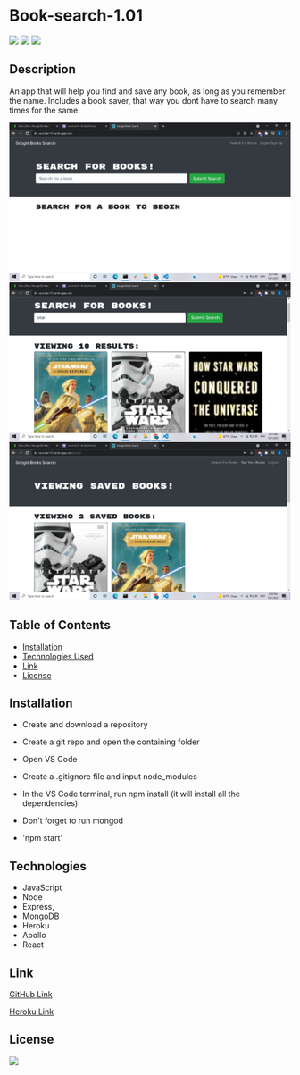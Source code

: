 # Book-search-1.01

[![](https://img.shields.io/badge/javascript-68%25-yellow)]()
[![](https://img.shields.io/badge/CSS-19%25-blue)]()
[![](https://img.shields.io/badge/Handlbars-13%25-red)]()

## Description

An app that will help you find and save any book, as long as you remember the name. Includes a book saver, that way you dont have to search many times for the same.

<img src="assets/Screenshot (20).png" alt="Failed to load">
<img src="assets/Screenshot (21).png" alt="Failed to load">
<img src="assets/Screenshot (22).png" alt="Failed to load">

## Table of Contents

- [Installation](#installation)
- [Technologies Used](#technologies)
- [Link](#Link)
- [License](#license)

## Installation

- Create and download a repository

- Create a git repo and open the containing folder

- Open VS Code
- Create a .gitignore file and input node_modules

- In the VS Code terminal, run npm install (it will install all the dependencies)
  
- Don't forget to run mongod
- 'npm start'

## Technologies

- JavaScript
- Node
- Express, 
- MongoDB
- Heroku
- Apollo
- React

## Link

[GitHub Link](https://github.com/bruno192000/Book-search-1.01)

[Heroku Link](https://searcher10.herokuapp.com/)

## License

[![](https://img.shields.io/npm/l/inquirer)]()
